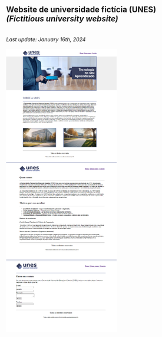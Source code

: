 <!DOCTYPE html>
<html lang="en">
<head>
    <meta charset="UTF-8">
</head>
<body>
    <h2>Website de universidade fictícia (UNES) <em>(Fictitious university website)</em></h2><br>
    <em>Last update: January 16th, 2024</em><br><br>
    <img src="imagens/home.png" width="300"><br>
    <img src="imagens/quemsomos.png" width="300"><br>
    <img src="imagens/contato.png"width=300><br>
    
</body>
</html>